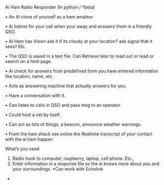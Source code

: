 



Ai Ham Radio Responder
(In python / *beta)

•	An AI clone of yourself as a ham amateur 

•	Ai listens for your call when your away and answers them in a friendly QSO.

•	AI Ham has Vision ask it if its cloudy at your location? ask signal that it sees? Etc.

•	The QSO is saved in a text file. Can Retrieve later to read out or read or search on a html page.

•	Ai check for answers from predefined form you have entered information like location, name, etc.

•	Acts as answering machine that actually answers for you. 

•	Have a conversation with it. 

•	Can listen to calls in QSO and pass msg to an operator.

•	Could host a net by itself.

•	Can act as lots of things, a beacon, announce weather warnings. 

•	From the ham shack see online the Realtime transcript of your contact with the ai ham happen




What’s you need 
1.	Radio hook to computer, raspberry, laptop, cell phone. Etc.,
2.	Enter information in a response file so the ai knows more about you and your surroundings. 
*Can work with Echolink
*

